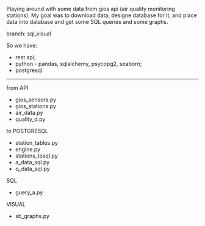 Playing around with some data from gios api (air quality monitoring stations).
My goal was to download data, designe database for it, and place data into database and get some SQL queries and some graphs.

branch: sql_visual

So we have:
- rest api;
- python - pandas, sqlalchemy, psycopg2, seaborn;
- postgresql.

-----------------
from API
- gios_sensors.py
- gios_stations.py
- air_data.py
- quality_d.py

to POSTGRESQL
- station_tables.py
- engine.py
- stations_tosql.py
- a_data_sql.py
- q_data_sql.py

SQL
- guery_a.py

VISUAL
- sb_graphs.py


